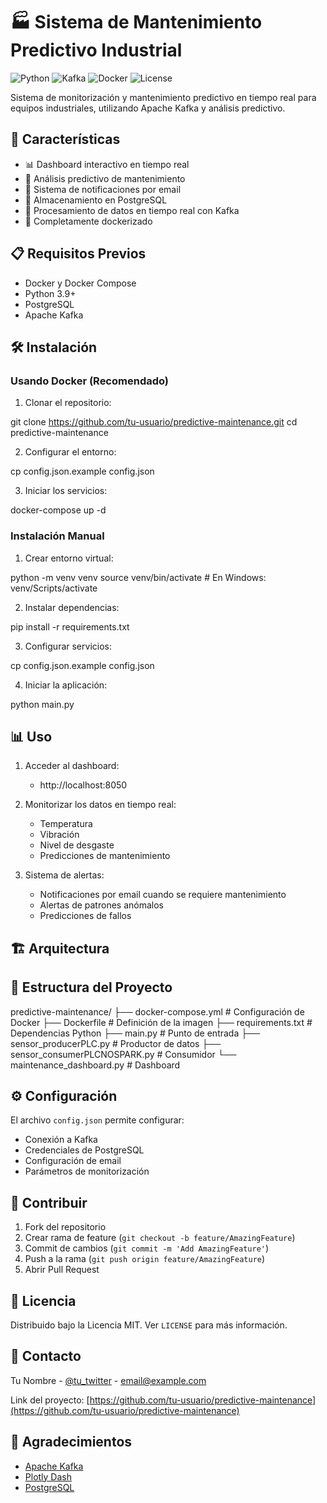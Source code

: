 # 🏭 Sistema de Mantenimiento Predictivo Industrial

![Python](https://img.shields.io/badge/Python-3.9-blue.svg)
![Kafka](https://img.shields.io/badge/Kafka-Latest-brightgreen.svg)
![Docker](https://img.shields.io/badge/Docker-Enabled-blue.svg)
![License](https://img.shields.io/badge/License-MIT-yellow.svg)

Sistema de monitorización y mantenimiento predictivo en tiempo real para equipos industriales, utilizando Apache Kafka y análisis predictivo.

## 🚀 Características

- 📊 Dashboard interactivo en tiempo real
- 🤖 Análisis predictivo de mantenimiento
- 📧 Sistema de notificaciones por email
- 💾 Almacenamiento en PostgreSQL
- 🔄 Procesamiento de datos en tiempo real con Kafka
- 🐳 Completamente dockerizado

## 📋 Requisitos Previos

- Docker y Docker Compose
- Python 3.9+
- PostgreSQL
- Apache Kafka

## 🛠️ Instalación

### Usando Docker (Recomendado)

1. Clonar el repositorio:

git clone https://github.com/tu-usuario/predictive-maintenance.git
cd predictive-maintenance

2. Configurar el entorno:

cp config.json.example config.json

3. Iniciar los servicios:

docker-compose up -d

### Instalación Manual

1. Crear entorno virtual:

python -m venv venv
source venv/bin/activate # En Windows: venv/Scripts/activate

2. Instalar dependencias:

pip install -r requirements.txt

3. Configurar servicios:

cp config.json.example config.json


4. Iniciar la aplicación:


python main.py



## 📊 Uso

1. Acceder al dashboard:
   - http://localhost:8050

2. Monitorizar los datos en tiempo real:
   - Temperatura
   - Vibración
   - Nivel de desgaste
   - Predicciones de mantenimiento

3. Sistema de alertas:
   - Notificaciones por email cuando se requiere mantenimiento
   - Alertas de patrones anómalos
   - Predicciones de fallos

## 🏗️ Arquitectura




## 📁 Estructura del Proyecto


predictive-maintenance/
├── docker-compose.yml # Configuración de Docker
├── Dockerfile # Definición de la imagen
├── requirements.txt # Dependencias Python
├── main.py # Punto de entrada
├── sensor_producerPLC.py # Productor de datos
├── sensor_consumerPLCNOSPARK.py # Consumidor
└── maintenance_dashboard.py # Dashboard



## ⚙️ Configuración

El archivo `config.json` permite configurar:
- Conexión a Kafka
- Credenciales de PostgreSQL
- Configuración de email
- Parámetros de monitorización

## 🤝 Contribuir

1. Fork del repositorio
2. Crear rama de feature (`git checkout -b feature/AmazingFeature`)
3. Commit de cambios (`git commit -m 'Add AmazingFeature'`)
4. Push a la rama (`git push origin feature/AmazingFeature`)
5. Abrir Pull Request

## 📝 Licencia

Distribuido bajo la Licencia MIT. Ver `LICENSE` para más información.

## 📧 Contacto

Tu Nombre - [@tu_twitter](https://twitter.com/tu_twitter) - email@example.com

Link del proyecto: [https://github.com/tu-usuario/predictive-maintenance](https://github.com/tu-usuario/predictive-maintenance)

## 🙏 Agradecimientos

- [Apache Kafka](https://kafka.apache.org/)
- [Plotly Dash](https://plotly.com/dash/)
- [PostgreSQL](https://www.postgresql.org/)
